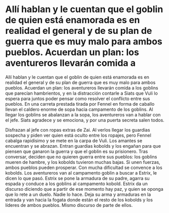 # Allí hablan y le cuentan que el goblin de quien está enamorada es en realidad el general y de su plan de guerra que es muy malo para ambos pueblos. Acuerdan un plan: los aventureros llevarán comida a 

Allí hablan y le cuentan que el goblin de quien está enamorada es en realidad el general y de su plan de guerra que es muy malo para ambos pueblos. Acuerdan un plan: los aventureros llevarán comida a los goblins que parecían hambrientos, y en la distracción contarle a Siats que Vuli lo espera para juntos poder pensar como resolver el conflicto entre sus pueblos. En una carreta prestada tirada por Fennel en forma de caballo llevan el caldero enorme de sopa hacia campamento de los goblins. Al llegar los goblins se abalanzan a la sopa, los aventureros van a hablar con el jefe. Siats agradece y se emociona, y por una puerta secreta salen todos.

Disfrazan al jefe con ropas extras de Zai. Al verlos llegar los guardias sospecha y piden ver quien está oculto entre los ropajes, pero Fennel cabalga rapidísimo y se mete en la carpa de Vuli. Los amantes se encuentran y se abrazan. Entran guardias kobolds y los engañan para que piensen que ganaron la guerra y que el goblin es su prisionero. Tras conversar, deciden que no quieren guerra entre sus pueblos: los goblins mueren de hambre, y los kobolds tuvieron muchas bajas. Si unen fuerzas, ambos pueblos pueden prosperar. Con mucha dificultad se convence a los kobolds. Los aventureros van al campamento goblin a buscar a Estrix, le dicen lo que pasó. Estrix se pone la armadura de su padre, agarra su espada y conduce a los goblins al campamento kobold. Estrix da un discurso diciendo que a partir de ese momento hay paz, y quien se oponga que lo rete a un duelo. Nadie lo hace. Deja su arma y armaduras en la entrada y van hacia la fogata donde están el resto de los kobolds y los líderes de ambos pueblos. Mismo discurso de parte de ellos.

